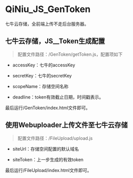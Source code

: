 # QiNiu_JS_GenToken

七牛云存储，全前端上传不走后台服务器。



## 七牛云存储，JS__Token生成配置

> 配置文件路径：/GenToken/getToken.js，配置项如下

- accessKey：七牛的accessKey

- secretKey：七牛的secretKey

- scopeName：存储空间名称

- deadline：token有效截止日期，时间戳表示。

最后运行/GenToken/index.html文件即可。



## 使用Webuploader上传文件至七牛云存储

> 配置文件路径：/FileUpload/upload.js

* siteUrl：存储空间配置的默认域名

* siteToken：上一步生成的有效token

最后运行/FileUpload/index.html文件即可。
